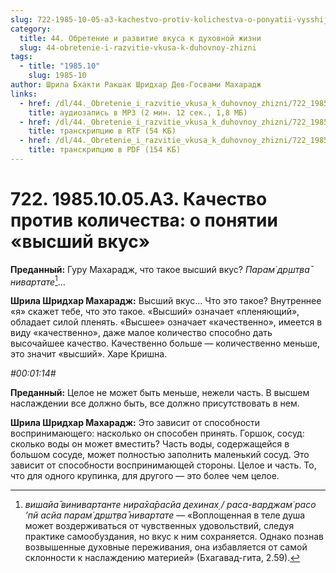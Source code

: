 ```yaml
---
slug: 722-1985-10-05-a3-kachestvo-protiv-kolichestva-o-ponyatii-vysshij-vkus
category:
  title: 44. Обретение и развитие вкуса к духовной жизни
  slug: 44-obretenie-i-razvitie-vkusa-k-duhovnoy-zhizni
tags:
  - title: "1985.10"
    slug: 1985-10
author: Шрила Бхакти Ракшак Шридхар Дев-Госвами Махарадж
links:
  - href: /dl/44._Obretenie_i_razvitie_vkusa_k_duhovnoy_zhizni/722_1985.10.05.A3_SridharMj_Kachestvo_protiv_kolichestva_o_ponyatii_vysshiy_vkus.mp3
    title: аудиозапись в MP3 (2 мин. 12 сек., 1,8 МБ)
  - href: /dl/44._Obretenie_i_razvitie_vkusa_k_duhovnoy_zhizni/722_1985.10.05.A3_SridharMj_Kachestvo_protiv_kolichestva_o_ponyatii_vysshiy_vkus.rtf
    title: транскрипцию в RTF (54 КБ)
  - href: /dl/44._Obretenie_i_razvitie_vkusa_k_duhovnoy_zhizni/722_1985.10.05.A3_SridharMj_Kachestvo_protiv_kolichestva_o_ponyatii_vysshiy_vkus.pdf
    title: транскрипцию в PDF (154 КБ)
---
```


# 722. 1985.10.05.A3. Качество против количества: о понятии «высший вкус»

**Преданный:** Гуру Махарадж, что такое высший вкус? *Парам̇ др̣шт̣ва̄ нивартате*[^_ftn1]…

**Шрила Шридхар Махарадж:** Высший вкус… Что это такое? Внутреннее «я» скажет тебе, что это такое. «Высший» означает «пленяющий», обладает силой пленять. «Высшее» означает «качественно», имеется в виду «качественно», даже малое количество способно дать высочайшее качество. Качественно больше — количественно меньше, это значит «высший». Харе Кришна.

*#00:01:14#*

**Преданный:** Целое не может быть меньше, нежели часть. В высшем наслаждении все должно быть, все должно присутствовать в нем.

**Шрила Шридхар Махарадж:** Это зависит от способности воспринимающего: насколько он способен принять. Горшок, сосуд: сколько воды он может вместить? Часть воды, содержащейся в большом сосуде, может полностью заполнить маленький сосуд. Это зависит от способности воспринимающей стороны. Целое и часть. То, что для одного крупинка, для другого — это более чем целое.



[^_ftn1]: *вишайа̄ винивартанте нира̄ха̄расйа дехинах̣ / раса-варджам̇ расо ’пй асйа парам̇ др̣шт̣ва̄ нивартате* — «Воплощенная в теле душа может воздерживаться от чувственных удовольствий, следуя практике самообуздания, но вкус к ним сохраняется. Однако познав возвышенные духовные переживания, она избавляется от самой склонности к наслаждению материей» (Бхагавад-гита, 2.59).

